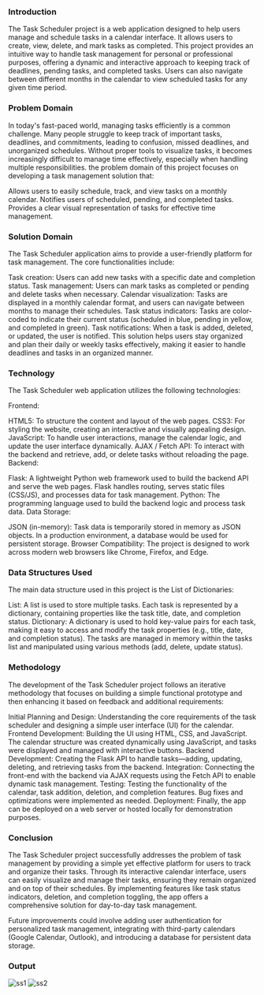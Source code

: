 ### Introduction
The Task Scheduler project is a web application designed to help users manage and schedule tasks in a calendar interface. It allows users to create, view, delete, and mark tasks as completed. This project provides an intuitive way to handle task management for personal or professional purposes, offering a dynamic and interactive approach to keeping track of deadlines, pending tasks, and completed tasks. Users can also navigate between different months in the calendar to view scheduled tasks for any given time period.

### Problem Domain
In today's fast-paced world, managing tasks efficiently is a common challenge. Many people struggle to keep track of important tasks, deadlines, and commitments, leading to confusion, missed deadlines, and unorganized schedules. Without proper tools to visualize tasks, it becomes increasingly difficult to manage time effectively, especially when handling multiple responsibilities.
the problem domain of this project focuses on developing a task management solution that:

Allows users to easily schedule, track, and view tasks on a monthly calendar.
Notifies users of scheduled, pending, and completed tasks.
Provides a clear visual representation of tasks for effective time management.

### Solution Domain
The Task Scheduler application aims to provide a user-friendly platform for task management. The core functionalities include:

Task creation: Users can add new tasks with a specific date and completion status.
Task management: Users can mark tasks as completed or pending and delete tasks when necessary.
Calendar visualization: Tasks are displayed in a monthly calendar format, and users can navigate between months to manage their schedules.
Task status indicators: Tasks are color-coded to indicate their current status (scheduled in blue, pending in yellow, and completed in green).
Task notifications: When a task is added, deleted, or updated, the user is notified.
This solution helps users stay organized and plan their daily or weekly tasks effectively, making it easier to handle deadlines and tasks in an organized manner.

### Technology
The Task Scheduler web application utilizes the following technologies:

Frontend:

HTML5: To structure the content and layout of the web pages.
CSS3: For styling the website, creating an interactive and visually appealing design.
JavaScript: To handle user interactions, manage the calendar logic, and update the user interface dynamically.
AJAX / Fetch API: To interact with the backend and retrieve, add, or delete tasks without reloading the page.
Backend:

Flask: A lightweight Python web framework used to build the backend API and serve the web pages. Flask handles routing, serves static files (CSS/JS), and processes data for task management.
Python: The programming language used to build the backend logic and process task data.
Data Storage:

JSON (in-memory): Task data is temporarily stored in memory as JSON objects. In a production environment, a database would be used for persistent storage.
Browser Compatibility: The project is designed to work across modern web browsers like Chrome, Firefox, and Edge.

### Data Structures Used
The main data structure used in this project is the List of Dictionaries:

List: A list is used to store multiple tasks. Each task is represented by a dictionary, containing properties like the task title, date, and completion status.
Dictionary: A dictionary is used to hold key-value pairs for each task, making it easy to access and modify the task properties (e.g., title, date, and completion status).
The tasks are managed in memory within the tasks list and manipulated using various methods (add, delete, update status).

### Methodology
The development of the Task Scheduler project follows an iterative methodology that focuses on building a simple functional prototype and then enhancing it based on feedback and additional requirements:

Initial Planning and Design: Understanding the core requirements of the task scheduler and designing a simple user interface (UI) for the calendar.
Frontend Development: Building the UI using HTML, CSS, and JavaScript. The calendar structure was created dynamically using JavaScript, and tasks were displayed and managed with interactive buttons.
Backend Development: Creating the Flask API to handle tasks—adding, updating, deleting, and retrieving tasks from the backend.
Integration: Connecting the front-end with the backend via AJAX requests using the Fetch API to enable dynamic task management.
Testing: Testing the functionality of the calendar, task addition, deletion, and completion features. Bug fixes and optimizations were implemented as needed.
Deployment: Finally, the app can be deployed on a web server or hosted locally for demonstration purposes.

### Conclusion
The Task Scheduler project successfully addresses the problem of task management by providing a simple yet effective platform for users to track and organize their tasks. Through its interactive calendar interface, users can easily visualize and manage their tasks, ensuring they remain organized and on top of their schedules. By implementing features like task status indicators, deletion, and completion toggling, the app offers a comprehensive solution for day-to-day task management.

Future improvements could involve adding user authentication for personalized task management, integrating with third-party calendars (Google Calendar, Outlook), and introducing a database for persistent data storage.

### Output

![ss1](https://github.com/user-attachments/assets/f393b385-fd2b-476a-bff4-8f00b9e82383)
![ss2](https://github.com/user-attachments/assets/1f6d5694-9f19-4a88-91b3-4a08027bc77f)
